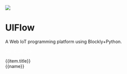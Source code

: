<div class="uiflow_banner">
    <div>
      <img src="https://m5stack.oss-cn-shenzhen.aliyuncs.com/image/m5-docs_homepage/home_page/uiflow_home_page.webp">
    </div>
    <div style="margin-top:30px">
      <h1 class="jumbotron-heading">UIFlow</h1>
      <p class="lead text-muted">A Web IoT programming platform using Blockly+Python.</p>
      <p>
        <a href="http://flow.m5stack.com/" target="view_window" class="btn btn-primary my-2" style="color:white;text-decoration:none"><el-button type="primary">Go to UIFlow</el-button></a>
      </p>
    </div>
</div>


<div id='uiflow_home_page'>
  <el-card class="box-card" v-for="(item,index) in list" :key="index" style="margin-bottom:20px" :id="item.id">
    <div slot="header" class="clearfix">
      <span>{{item.title}}</span>
      <i class="el-icon-s-management" style="float: right;"></i>
    </div>
    <div v-for="(href,name) in item.item" :key="name" style="margin: 0px 10px 10px 0px ;display:inline-block;">
      <a :href='href'><el-tag>{{name}}</el-tag></a>
    </div>
  </el-card>
</div>

<script>

const quickstart = {
  'title':"Quick Start",
  'item':{
    'BASIC / M5GO / FIRE / FACES':'#/en/quick_start/m5core/m5stack_core_get_started_MicroPython',
    'Core2':'#/en/quick_start/core2/m5stack_core2_get_started_MicroPython',
    'M5StickC':'#/en/quick_start/m5stickc/m5stickc_quick_start_with_uiflow',
    'M5StickC PLUS':'#/en/quick_start/m5stickc_plus/m5stickc_plus_quick_start_with_uiflow',
    'M5Stick':'#/en/quick_start/m5stick/m5stick_quick_start_with_uiflow',
    'ATOM Echo':'#/en/quick_start/atom/atom_echo_quick_start',
    'ATOM Lite / Matrix':'#/en/quick_start/atom/atom_quick_start_uiflow'
  },
  "id":"quickstart"
};

const hardware = {
  'title':"Hardware",
  'item':{
    'RGB Bar':'#/en/uiflow/hardware?id=rgb',
    'Speaker':'#/en/uiflow/hardware?id=speaker',
    'IMU':'#/en/uiflow/hardware?id=imu',
    'POWER':'#/en/uiflow/hardware?id=power-m5stack'
  },
  "id":"blockly"
};


const uielements = {
  'title':"UI simulator",
  'item':{
    'UI Elements':'#/en/uiflow/ui_simulator?id=ui-elements',
    'Unicode':'#/en/uiflow/ui_simulator?id=unicode',
    'Emoji':'#/en/uiflow/ui_simulator?id=emoji',
    'Graphic':'#/en/uiflow/ui_simulator?id=graphic',
    'Image':'#/en/uiflow/ui_simulator?id=displaying-images',
    'Screen':'#/en/uiflow/ui_simulator?id=screen'
  }
};


const datastructure = {
  'title':"Data structure",
  'item':{
    'variables':'#/en/uiflow/data_structure?id=variables',
    'Basic operation':'#/en/uiflow/data_structure?id=operation',
    'Random':'#/en/uiflow/data_structure?id=random',
    'Array':'#/en/uiflow/data_structure?id=array',
    'Map':'#/en/uiflow/data_structure?id=map',
    'JSON':'#/en/uiflow/data_structure?id=json',
    'text':'#/en/uiflow/data_structure?id=text'
  }
};

const logic = {
  'title':"Logic",
  'item':{
    'if':'#/en/uiflow/logic?id=if',
    'Logic':'#/en/uiflow/logic?id=logic',
    'Logic Operator':'#/en/uiflow/logic?id=logic-operation',
    'Repeat':'#/en/uiflow/logic?id=repeat',
    'Iteration':'#/en/uiflow/logic?id=iteration',
    'Functions':'#/en/uiflow/logic?id=functions'
  }
};

const advanced = {
  'title':"Advanced",
  'item':{
    'Remote':'#/en/uiflow/advanced?id=remote',
    'ESP-NOW':'#/en/uiflow/advanced?id=esp-now',
    'MQTT':'#/en/uiflow/advanced?id=mqtt-communication',
    'WiFi':'#/en/uiflow/advanced?id=wifi',
    'P2P':'#/en/uiflow/advanced?id=p2p',
    'Easy IO':'#/en/uiflow/advanced?id=easy-io',
    'PIN':'#/en/uiflow/advanced?id=pin',
    'PWM':'#/en/uiflow/advanced?id=pwm',
    'ADC':'#/en/uiflow/advanced?id=adc',
    'DAC':'#/en/uiflow/advanced?id=dac',
    'UART':'#/en/uiflow/advanced?id=uart',
    'I2C':'#/en/uiflow/advanced?id=i2c',
    'Execute':'#/en/uiflow/advanced?id=execute',
    'SDCard':'#/en/uiflow/advanced?id=sdcard',
    'Http':'#/en/uiflow/advanced?id=http',
    'Modbus':'#/en/uiflow/advanced?id=modbus-master',
    'BLE UART':'#/en/uiflow/advanced?id=ble-uartsupport-m5stack-fire-only',
    'Blynk':'#/en/uiflow/advanced?id=blynksupport-m5stack-fire-only',
    'Echo STT':'#/en/uiflow/advanced?id=echo-stt',
    'Pin Servo':'#/en/uiflow/advanced?id=pin-servo',
    'NTP':'#/en/uiflow/advanced?id=ntp'
  }
};

const unit = {
  'title':"Units",
  'item':{
    'ENV':'#/en/uiflow/Units?id=env',
    'PIR':'#/en/uiflow/Units?id=pir',
    'RGB LED':'#/en/uiflow/Units?id=rgb-led',
    'Joystick':'#/en/uiflow/Units?id=joystick',
    'MAKEY':'#/en/uiflow/Units?id=makey',
    'SERVO':'#/en/uiflow/Units?id=servo',
    'WEIGHT':'#/en/uiflow/Units?id=weight',
    'TRACE':'#/en/uiflow/Units?id=trace',
    'BUTTON':'#/en/uiflow/Units?id=button',
    'Dual-BUTTON':'#/en/uiflow/Units?id=dual-button',
    'RGB':'#/en/uiflow/Units?id=rgb',
    'RELAY':'#/en/uiflow/Units?id=relay',
    'ADC':'#/en/uiflow/Units?id=adc',
    'DAC':'#/en/uiflow/Units?id=dac',
    'NCIR':'#/en/uiflow/Units?id=ncir',
    'IR':'#/en/uiflow/Units?id=ir',
    'EXT.IO':'#/en/uiflow/Units?id=extio',
    'ANGLE':'#/en/uiflow/Units?id=angle',
    'LIGHT':'#/en/uiflow/Units?id=light',
    'EARTH':'#/en/uiflow/Units?id=earth',
    'ToF':'#/en/uiflow/Units?id=tof',
    'COLOR':'#/en/uiflow/Units?id=color',
    'RFID':'#/en/uiflow/Units?id=rfid',
    'FINGER':'#/en/uiflow/Units?id=finger',
    'CardKB':'#/en/uiflow/Units?id=cardkb',
    'Pb.HUB':'#/en/uiflow/Units?id=pbhub',
    'Pa.HUB':'#/en/uiflow/Units?id=pahub',
    'THERMAL':'#/en/uiflow/Units?id=thermal',
    'GPS':'#/en/uiflow/Units?id=gps'
  }
};

const modules = {
  'title':"Modules",
  'item':{
    'LoRaWAN':'#/en/uiflow/Modules?id=lorawan',
    'LidarBOT':'#/en/uiflow/Modules?id=lidarbot',
    'STEPMOTOR':'#/en/uiflow/Modules?id=stepmotor',
    'SERVO':'#/en/uiflow/Modules?id=servo',
    'Bala Motor':'#/en/uiflow/Modules?id=bala-motor',
    'Bala':'#/en/uiflow/Modules?id=bala',
    'LEGO+':'#/en/uiflow/Modules?id=lego',
    'PM2.5':'#/en/uiflow/Modules?id=pm25',
    'BaseX':'#/en/uiflow/Modules?id=basex',
    'PLUS':'#/en/uiflow/Modules?id=plus',
    'GoPlus':'#/en/uiflow/Modules?id=goplus',
    'GPS':'#/en/uiflow/Modules?id=gps'
  }
};

const faces = {
  'title':"FACES",
  'item':{
    'Calculator':'#/en/uiflow/FACES?id=calculator',
    'Encoder':'#/en/uiflow/FACES?id=encoder',
    'FINGER':'#/en/uiflow/FACES?id=finger',
    'GameBoy':'#/en/uiflow/FACES?id=gameboy',
    'Joystick':'#/en/uiflow/FACES?id=joystick',
    'KeyBoard':'#/en/uiflow/FACES?id=keyboard',
    'RFID':'#/en/uiflow/FACES?id=rfid'
  }
};

const custom = {
  'title':"Block Custom",
  'item':{
    'Create block':'#/en/uiflow/blockly_custom?id=create-block',
    'Code-Parameter':'#/en/uiflow/blockly_custom?id=code-parameter',
    'Save and Changes':'#/en/uiflow/blockly_custom?id=save-and-changes',
    'Using program block':'#/en/uiflow/blockly_custom?id=using-program-block'
  }
};

var uiflow_home_page = new Vue({
    el:'#uiflow_home_page',
    data() {
      return {
        list: {
            quickstart: quickstart,
            hardware: hardware,
            uielements: uielements,
            datastructure: datastructure,
            logic: logic,
            advanced: advanced,
            unit: unit,
            modules:modules,
            faces:faces,
            custom:custom
          }
      };
    }
})
</script>